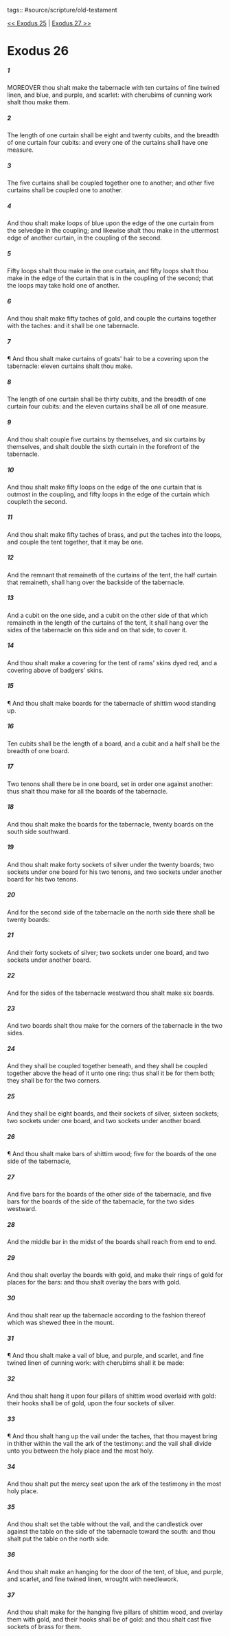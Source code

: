 tags:: #source/scripture/old-testament

[<< Exodus 25](old-testament/02_Exodus/Exodus_25.md) | [Exodus 27 >>](old-testament/02_Exodus/Exodus_27.md)

# Exodus 26

##### 1

MOREOVER thou shalt make the tabernacle with ten curtains of fine twined linen, and blue, and purple, and scarlet: with cherubims of cunning work shalt thou make them.

##### 2

The length of one curtain shall be eight and twenty cubits, and the breadth of one curtain four cubits: and every one of the curtains shall have one measure.

##### 3

The five curtains shall be coupled together one to another; and other five curtains shall be coupled one to another.

##### 4

And thou shalt make loops of blue upon the edge of the one curtain from the selvedge in the coupling; and likewise shalt thou make in the uttermost edge of another curtain, in the coupling of the second.

##### 5

Fifty loops shalt thou make in the one curtain, and fifty loops shalt thou make in the edge of the curtain that is in the coupling of the second; that the loops may take hold one of another.

##### 6

And thou shalt make fifty taches of gold, and couple the curtains together with the taches: and it shall be one tabernacle.

##### 7

¶ And thou shalt make curtains of goats' hair to be a covering upon the tabernacle: eleven curtains shalt thou make.

##### 8

The length of one curtain shall be thirty cubits, and the breadth of one curtain four cubits: and the eleven curtains shall be all of one measure.

##### 9

And thou shalt couple five curtains by themselves, and six curtains by themselves, and shalt double the sixth curtain in the forefront of the tabernacle.

##### 10

And thou shalt make fifty loops on the edge of the one curtain that is outmost in the coupling, and fifty loops in the edge of the curtain which coupleth the second.

##### 11

And thou shalt make fifty taches of brass, and put the taches into the loops, and couple the tent together, that it may be one.

##### 12

And the remnant that remaineth of the curtains of the tent, the half curtain that remaineth, shall hang over the backside of the tabernacle.

##### 13

And a cubit on the one side, and a cubit on the other side of that which remaineth in the length of the curtains of the tent, it shall hang over the sides of the tabernacle on this side and on that side, to cover it.

##### 14

And thou shalt make a covering for the tent of rams' skins dyed red, and a covering above of badgers' skins.

##### 15

¶ And thou shalt make boards for the tabernacle of shittim wood standing up.

##### 16

Ten cubits shall be the length of a board, and a cubit and a half shall be the breadth of one board.

##### 17

Two tenons shall there be in one board, set in order one against another: thus shalt thou make for all the boards of the tabernacle.

##### 18

And thou shalt make the boards for the tabernacle, twenty boards on the south side southward.

##### 19

And thou shalt make forty sockets of silver under the twenty boards; two sockets under one board for his two tenons, and two sockets under another board for his two tenons.

##### 20

And for the second side of the tabernacle on the north side there shall be twenty boards:

##### 21

And their forty sockets of silver; two sockets under one board, and two sockets under another board.

##### 22

And for the sides of the tabernacle westward thou shalt make six boards.

##### 23

And two boards shalt thou make for the corners of the tabernacle in the two sides.

##### 24

And they shall be coupled together beneath, and they shall be coupled together above the head of it unto one ring: thus shall it be for them both; they shall be for the two corners.

##### 25

And they shall be eight boards, and their sockets of silver, sixteen sockets; two sockets under one board, and two sockets under another board.

##### 26

¶ And thou shalt make bars of shittim wood; five for the boards of the one side of the tabernacle,

##### 27

And five bars for the boards of the other side of the tabernacle, and five bars for the boards of the side of the tabernacle, for the two sides westward.

##### 28

And the middle bar in the midst of the boards shall reach from end to end.

##### 29

And thou shalt overlay the boards with gold, and make their rings of gold for places for the bars: and thou shalt overlay the bars with gold.

##### 30

And thou shalt rear up the tabernacle according to the fashion thereof which was shewed thee in the mount.

##### 31

¶ And thou shalt make a vail of blue, and purple, and scarlet, and fine twined linen of cunning work: with cherubims shall it be made:

##### 32

And thou shalt hang it upon four pillars of shittim wood overlaid with gold: their hooks shall be of gold, upon the four sockets of silver.

##### 33

¶ And thou shalt hang up the vail under the taches, that thou mayest bring in thither within the vail the ark of the testimony: and the vail shall divide unto you between the holy place and the most holy.

##### 34

And thou shalt put the mercy seat upon the ark of the testimony in the most holy place.

##### 35

And thou shalt set the table without the vail, and the candlestick over against the table on the side of the tabernacle toward the south: and thou shalt put the table on the north side.

##### 36

And thou shalt make an hanging for the door of the tent, of blue, and purple, and scarlet, and fine twined linen, wrought with needlework.

##### 37

And thou shalt make for the hanging five pillars of shittim wood, and overlay them with gold, and their hooks shall be of gold: and thou shalt cast five sockets of brass for them.
